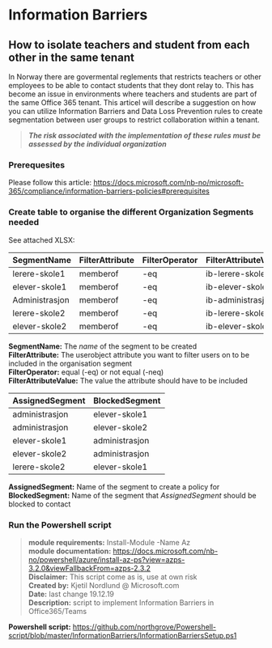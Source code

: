 # Information Barriers

## How to isolate teachers and student from each other in the same tenant

In Norway there are govermental reglements that restricts teachers or other employees to be able to contact students that they dont relay to. This has become an issue in environments where teachers and students are part of the same Office 365 tenant. This articel will describe a suggestion on how you can utilize Information Barriers and Data Loss Prevention rules to create segmentation between user groups to restrict collaboration within a tenant.

> ***The risk associated with the implementation of these rules must be assessed by the individual organization***


### Prerequesites

Please follow this article:
https://docs.microsoft.com/nb-no/microsoft-365/compliance/information-barriers-policies#prerequisites

### Create table to organise the different Organization Segments needed
See attached XLSX: 

|SegmentName | FilterAttribute | FilterOperator | FilterAttributeValue |
|------------|-----------------|----------------|----------------------|
|lerere-skole1| memberof|-eq| ib-lerere-skole1 |
|elever-skole1|	memberof|-eq|ib-elever-skole1| 
|Administrasjon| memberof|-eq|ib-administrasjon|
|lerere-skole2|	memberof|-eq|ib-lerere-skole2|
|elever-skole2|	memberof|-eq|ib-elever-skole2|

**SegmentName:** The *name* of the segment to be created  
**FilterAttribute:** The userobject attribute you want to filter users on to be included in the organisation segment  
**FilterOperator:** equal (-eq) or not equal (-neq)  
**FilterAttributeValue:** The value the attribute should have to be included  
  

| AssignedSegment | BlockedSegment |
|-----------------|----------------|
| administrasjon | elever-skole1|
|administrasjon|elever-skole2|
|elever-skole1|administrasjon|
|elever-skole2|administrasjon|
|lerere-skole2|elever-skole1|

**AssignedSegment:** Name of the segment to create a policy for  
**BlockedSegment:** Name of the segment that *AssignedSegment* should be blocked to contact  


### Run the Powershell script

> **module requirements:** Install-Module -Name Az  
> **module documentation:** https://docs.microsoft.com/nb-no/powershell/azure/install-az-ps?view=azps-3.2.0&viewFallbackFrom=azps-2.3.2  
> **Disclaimer:** This script come as is, use at own risk  
> **Created by:** Kjetil Nordlund @ Microsoft.com  
> **Date:** last change 19.12.19  
> **Description:** script to implement Information Barriers in Office365/Teams  


**Powershell script:** https://github.com/northgrove/Powershell-script/blob/master/InformationBarriers/InformationBarriersSetup.ps1



